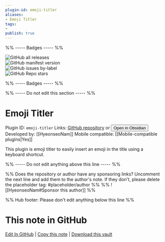 ```yaml
---
plugin-id: emoji-titler
aliases:
- Emoji Titler
tags: 
- 
publish: true
---
```


%% ----- Badges ----- %%

![GitHub all releases](https://img.shields.io/github/downloads/HyeonseoNam/obsidian-emoji-titler/total?color=573E7A&logo=github&style=for-the-badge)   
![GitHub manifest version](https://img.shields.io/github/manifest-json/v/HyeonseoNam/obsidian-emoji-titler?color=573E7A&logo=github&style=for-the-badge)   
![GitHub issues by-label](https://img.shields.io/github/issues/HyeonseoNam/obsidian-emoji-titler/help%20wanted?color=573E7A&logo=github&style=for-the-badge)   
![GitHub Repo stars](https://img.shields.io/github/stars/HyeonseoNam/obsidian-emoji-titler?color=573E7A&logo=github&style=for-the-badge)

%% ----- Badges ----- %%

%% ----- Do not edit this section ----- %%

# Emoji Titler

Plugin ID: `emoji-titler`
Links: [GitHub repository](https://github.com/HyeonseoNam/obsidian-emoji-titler) or [<button id=HH>Open in Obsidian</button>](obsidian://show-plugin?id=emoji-titler)
Developed by: [[HyeonseoNam]]
Mobile compatible: [[Mobile-compatible plugins|Yes]]

This plugin is emoji titler to easily insert an emoji in the title using a keyboard shortcut.

%% ----- Do not edit anything above this line ----- %% 

%% Does the repository or author have any sponsoring links? Uncomment the next line and add them to the author's note. If they don't, please delete the placeholder tag: #placeholder/author %%
%% ![[HyeonseoNam#Sponsor this author]] %%

%% Hub footer: Please don't edit anything below this line %%

# This note in GitHub

<span class="git-footer">[Edit In GitHub](https://github.dev/obsidian-community/obsidian-hub/blob/main/02%20-%20Community%20Expansions/02.05%20All%20Community%20Expansions/Plugins/emoji-titler.md "git-hub-edit-note") | [Copy this note](https://raw.githubusercontent.com/obsidian-community/obsidian-hub/main/02%20-%20Community%20Expansions/02.05%20All%20Community%20Expansions/Plugins/emoji-titler.md "git-hub-copy-note") | [Download this vault](https://github.com/obsidian-community/obsidian-hub/archive/refs/heads/main.zip "git-hub-download-vault") </span>

